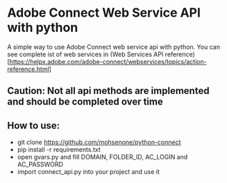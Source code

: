 # Adobe Connect Web Service API with python

A simple way to use Adobe Connect web service api with python.
You can see complete ist of web services in (Web Services API reference)[https://helpx.adobe.com/adobe-connect/webservices/topics/action-reference.html]

## Caution: Not all api methods are implemented and should be completed over time

## How to use:
- git clone https://github.com/mohsenone/python-connect
- pip install -r requirements.txt
- open gvars.py and fill DOMAIN, FOLDER_ID, AC_LOGIN and AC_PASSWORD
- import connect_api.py into your project and use it
